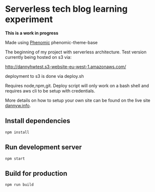 # Serverless tech blog learning experiment

**This is a work in progress**

Made using [Phenomic](https://github.com/MoOx/phenomic) phenomic-theme-base

The beginning of my project with serverless architecture.
Test version currently being hosted on s3 via:

http://dannyhwtest.s3-website-eu-west-1.amazonaws.com/

deployment to s3 is done via deploy.sh

Requires node,npm,git. Deploy script will only work on a bash shell and requires aws cli to be setup with credentials.

More details on how to setup your own site can be found on the live site [dannyw.info](http://dannyw.info/posts/staticsite/).

## Install dependencies

```shell
npm install
```

## Run development server

```shell
npm start
```

## Build for production

```shell
npm run build
```
